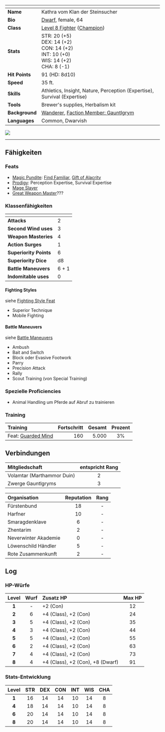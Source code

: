 
| <!-- -->       | <!-- -->                                                                                            |
| :------------- | :-------------------------------------------------------------------------------------------------- |
| **Name**       | Kathra vom Klan der Steinsucher                                                                     |
| **Bio**        | [Dwarf](https://lolindhir.github.io/PnP/rules/races/dwarf), female, 64                                                                    |
| **Class**      | [Level 8 Fighter](https://lolindhir.github.io/PnP/rules/classes/fighter) ([Champion](https://lolindhir.github.io/PnP/rules/classes/fighter/champion))                                       |
| **Stats**      | STR: 20 (+5)<br>DEX: 14 (+2)<br>CON: 14 (+2)<br>INT: 10 (+0)<br>WIS: 14 (+2)<br>CHA: 8 (-1)         |
| **Hit Points** | 91 (HD: 8d10)                                                                                       |
| **Speed**      | 35 ft.                                                                                              |
| **Skills**     | Athletics, Insight, Nature, Perception (Expertise), Survival (Expertise)                            |
| **Tools**      | Brewer's supplies, Herbalism kit                                                                    |
| **Background** | [Wanderer](https://lolindhir.github.io/PnP/rules/creation/character_creation/backgrounds/backgrounds_features), [Faction Member: Gauntlgrym](https://lolindhir.github.io/PnP/rules/creation/character_creation/backgrounds/backgrounds_connections) |
| **Languages**  | Common, Dwarvish                                                                                    |

<img src="assets/campaigns/Starter/PCs/Kathra.png" class="image">

___


## Fähigkeiten

### Feats
- [Magic Pundite](https://lolindhir.github.io/PnP/feats/Magic%2520Pundite): [Find Familiar](https://lolindhir.github.io/PnP/spells/Find%2520Familiar), [Gift of Alacrity](https://lolindhir.github.io/PnP/spells/Gift%2520of%2520Alacrity)
- [Prodigy](https://lolindhir.github.io/PnP/feats/Prodigy): Perception Expertise, Survival Expertise
- [Mage Slayer](https://lolindhir.github.io/PnP/feats/Mage%2520Slayer)
- [Great Weapon Master](https://lolindhir.github.io/PnP/feats/Great%2520Weapon%2520Master)???

### Klassenfähigkeiten

| <!-- -->               | <!-- --> |
| :--------------------- | :------- |
| **Attacks**            | 2        |
| **Second Wind uses**   | 3        |
| **Weapon Masteries**   | 4        |
| **Action Surges**      | 1        |
| **Superiority Points** | 6        |
| **Superiority Dice**   | d8       |
| **Battle Maneuvers**   | 6 + 1    |
| **Indomitable uses**   | 0        |

#### Fighting Styles
siehe [Fighting Style Feat](https://lolindhir.github.io/PnP/feats/Fighting%2520Style)
<div class="listNoGap"></div>

- Superior Technique
- Mobile Fighting

#### Battle Maneuvers
siehe [Battle Maneuvers](https://lolindhir.github.io/PnP/rules/classes/fighter/maneuvers)
<div class="listNoGap"></div>

- Ambush
- Bait and Switch
- Block oder Evasive Footwork
- Parry
- Precision Attack
- Rally
- Scout Training (von Special Training)


### Spezielle Proficiencies
- Animal Handling um Pferde auf Abruf zu trainieren

### Training
| Training                     | Fortschritt | Gesamt | Prozent |
| :--------------------------- | ----------: | -----: | :-----: |
| Feat: [Guarded Mind](https://lolindhir.github.io/PnP/feats/Guarded%2520Mind) |         160 |  5.000 |   3%    |



## Verbindungen

| Mitgliedschaft             | entspricht Rang |
| :------------------------- | :-------------: |
| Volamtar (Marthammor Duin) |        2        |
| Zwerge Gauntlgryms         |        3        |

| Organisation         | Reputation | Rang |
| :------------------- | :--------: | :--: |
| Fürstenbund          |     18     |  -   |
| Harfner              |     10     |  -   |
| Smaragdenklave       |     6      |  -   |
| Zhentarim            |     2      |  -   |
| Neverwinter Akademie |     0      |  -   |
| Löwenschild Händler  |     5      |  -   |
| Rote Zusammenkunft   |     2      |  -   |



## Log

### HP-Würfe
| Level | Wurf | Zusatz HP                        | Max HP |
| :---: | :--: | :------------------------------- | :----: |
| **1** |  -   | +2 (Con)                         |   12   |
| **2** |  6   | +4 (Class), +2 (Con)             |   24   |
| **3** |  5   | +4 (Class), +2 (Con)             |   35   |
| **4** |  3   | +4 (Class), +2 (Con)             |   44   |
| **5** |  5   | +4 (Class), +2 (Con)             |   55   |
| **6** |  2   | +4 (Class), +2 (Con)             |   63   |
| **7** |  4   | +4 (Class), +2 (Con)             |   73   |
| **8** |  4   | +4 (Class), +2 (Con), +8 (Dwarf) |   91   |

### Stats-Entwicklung
| Level | STR | DEX | CON | INT | WIS | CHA |
| :---: | :-: | :-: | :-: | :-: | :-: | :-: |
| **1** | 16  | 14  | 14  | 10  | 14  |  8  |
| **4** | 18  | 14  | 14  | 10  | 14  |  8  |
| **6** | 20  | 14  | 14  | 10  | 14  |  8  |
| **8** | 20  | 14  | 14  | 10  | 14  |  8  |